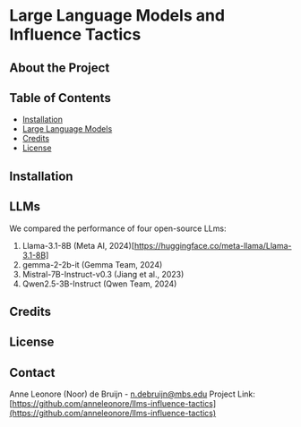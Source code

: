 # Large Language Models and Influence Tactics

## About the Project

## Table of Contents 

- [Installation](#installation)
- [Large Language Models](#LLMs)
- [Credits](#credits)
- [License](#license)

## Installation

## LLMs
We compared the performance of four open-source LLms:
1. Llama-3.1-8B (Meta AI, 2024)[https://huggingface.co/meta-llama/Llama-3.1-8B]
2. gemma-2-2b-it (Gemma Team, 2024)
3. Mistral-7B-Instruct-v0.3 (Jiang et al., 2023)
4. Qwen2.5-3B-Instruct (Qwen Team, 2024)

## Credits

## License


## Contact
Anne Leonore (Noor) de Bruijn - n.debruijn@mbs.edu
Project Link: [https://github.com/anneleonore/llms-influence-tactics](https://github.com/anneleonore/llms-influence-tactics)
